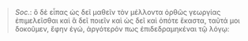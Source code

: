 

>  *Soc.*: ὃ δὲ εἶπας ὡς δεῖ μαθεῖν τὸν μέλλοντα ὀρθῶς γεωργίας ἐπιμελεῖσθαι καὶ ἃ δεῖ ποιεῖν καὶ ὡς δεῖ καὶ ὁπότε ἕκαστα, ταῦτά μοι δοκοῦμεν, ἔφην ἐγώ, ἀργότερόν πως ἐπιδεδραμηκέναι τῷ λόγῳ: